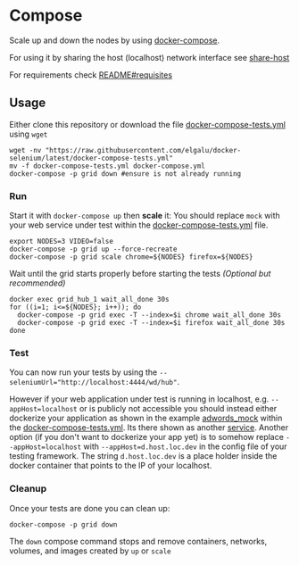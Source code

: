 # Compose
Scale up and down the nodes by using [docker-compose](https://docs.docker.com/compose/).

For using it by sharing the host (localhost) network interface see [share-host](./share-host.md)

For requirements check [README#requisites](../README.md#requisites)

## Usage
Either clone this repository or download the file [docker-compose-tests.yml][] using `wget`

    wget -nv "https://raw.githubusercontent.com/elgalu/docker-selenium/latest/docker-compose-tests.yml"
    mv -f docker-compose-tests.yml docker-compose.yml
    docker-compose -p grid down #ensure is not already running

### Run
Start it with `docker-compose up` then **scale** it:
You should replace `mock` with your web service under test within the [docker-compose-tests.yml][] file.

    export NODES=3 VIDEO=false
    docker-compose -p grid up --force-recreate
    docker-compose -p grid scale chrome=${NODES} firefox=${NODES}

Wait until the grid starts properly before starting the tests _(Optional but recommended)_

    docker exec grid_hub_1 wait_all_done 30s
    for ((i=1; i<=${NODES}; i++)); do
      docker-compose -p grid exec -T --index=$i chrome wait_all_done 30s
      docker-compose -p grid exec -T --index=$i firefox wait_all_done 30s
    done

### Test
You can now run your tests by using the `--seleniumUrl="http://localhost:4444/wd/hub"`.

However if your web application under test is running in localhost, e.g. `--appHost=localhost` or is publicly not accessible
you should instead either dockerize your application as shown in the example [adwords_mock](https://github.com/elgalu/google_adwords_mock) within the [docker-compose-tests.yml][]. Its there shown as another [service](https://docs.docker.com/compose/compose-file/#/service-configuration-reference). Another option (if you don't want to dockerize your app yet) is to somehow replace `--appHost=localhost` with `--appHost=d.host.loc.dev` in the config file of your testing framework. The string `d.host.loc.dev` is a place holder inside the docker container that points to the IP of your localhost.

### Cleanup
Once your tests are done you can clean up:

    docker-compose -p grid down

The `down` compose command stops and remove containers, networks, volumes, and images created by `up` or `scale`

[docker-compose-tests.yml]: ../docker-compose-tests.yml
